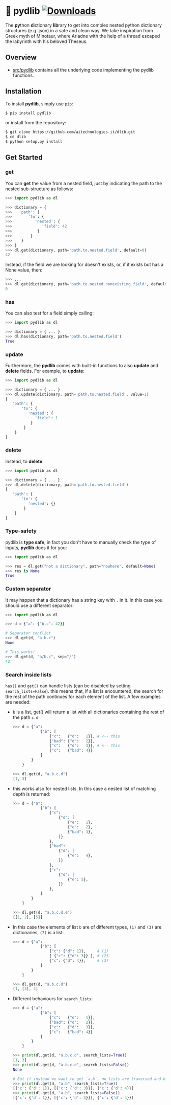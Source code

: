 # :yarn: pydlib [![Downloads](https://pepy.tech/badge/pydlib)](https://pepy.tech/project/pydlib)
The **py**thon **d**ictionary **lib**rary to get into complex nested python dictionary structures (e.g. json) in a safe and clean way. We take inspiration from Greek myth of Minotaur, where Ariadne with the help of a thread escaped the labyrinth with his beloved Theseus.

## Overview

* [src/pydlib](src/pydlib) contains all the underlying code implementing the pydlib functions.

## Installation

To install **pydlib**, simply use `pip`:

```bash
$ pip install pydlib
```

or install from the repository:

```bash
$ git clone https://github.com/aitechnologies-it/dlib.git
$ cd dlib
$ python setup.py install
```

## Get Started

### get

You can **get** the value from a nested field, just by indicating the path to the nested sub-structure as follows:

```python
>>> import pydlib as dl

>>> dictionary = {
>>>   'path': {
>>>       'to': {
>>>          'nested': {
>>>             'field': 42
>>>           }
>>>        }
>>>    }
>>> }
>>> dl.get(dictionary, path='path.to.nested.field', default=0)
42
```

Instead, if the field we are looking for doesn't exists, or, if it exists but has a None value, then:

```python
>>> ...
>>> dl.get(dictionary, path='path.to.nested.nonexisting.field', default=0)
0
```

### has

You can also test for a field simply calling:

```python
>>> import pydlib as dl

>>> dictionary = { ... }
>>> dl.has(dictionary, path='path.to.nested.field')
True
```

### update

Furthermore, the **pydlib** comes with built-in functions to also **update** and **delete** fields. For example, to **update**:

```python
>>> import pydlib as dl

>>> dictionary = { ... }
>>> dl.update(dictionary, path='path.to.nested.field', value=1)
{
   'path': {
       'to': {
          'nested': {
             'field': 1
           }
        }
    }
}
```

### delete

Instead, to **delete**:

```python
>>> import pydlib as dl

>>> dictionary = { ... }
>>> dl.delete(dictionary, path='path.to.nested.field')
{
   'path': {
       'to': {
          'nested': {}
        }
    }
}
```

### Type-safety

pydlib is **type safe**, in fact you don't have to manually check the type of inputs, **pydlib** does it for you:

```python
>>> import pydlib as dl

>>> res = dl.get("not a dictionary", path="nowhere", default=None)
>>> res is None
True
```

### Custom separator

It may happen that a dictionary has a string key with `.` in it. In this case you should use a different separator:

```python
>>> import pydlib as dl

>>> d = {"a": {"b.c": 42}}

# Separator conflict
>>> dl.get(d, "a.b.c")
None

# This works!
>>> dl.get(d, "a/b.c", sep="/")
42
```

### Search inside lists

```has()``` and ```get()``` can handle lists (can be disabled by setting ```search_lists=False```). this means that, if a list is encountered, the search for the rest of the path continues for each element of the list. A few examples are needed:

- ```b``` is a list, get() will return a list with all dictionaries containing the rest of the path ```c.d```:

    ```python
    >>> d = {"a":
                {"b": [
                    {"c":   {"d":   1}}, # <-- this
                    {"bad": {"d":   2}},
                    {"c":   {"d":   3}}, # <-- this
                    {"c":   {"bad": 4}}
                ]
            }
        }

    >>> dl.get(d, "a.b.c.d")
    [1, 3]
    ```
- this works also for nested lists. In this case a nested list of matching depth is returned:

    ```python
    >>> d = {"a":
                {"b": [
                    {"c":
                        {"d": [
                            {"e":   1},
                            {"e":   2},
                            {"bad": 3},
                        ]}
                    },
                    {"bad":
                        {"d": [
                            {"e":   4},
                        ]}
                    },
                    {"c":
                        {"d": [
                            {"e": 5},
                        ]}
                    },
                ]
            }
        }

    >>> dl.get(d, "a.b.c.d.e")
    [[1, 2], [5]]
    ```

- In this case the elements of list ```b``` are of different types, ```(1)``` and ```(3)``` are dictionaries, ```(2)``` is a list:
    ```python
    >>> d = {"a":
                {"b": [
                    {"c": {"d": 1}},     # (1)
                    [ {"c": {"d": 3}} ], # (2)
                    {"c": {"d": 4}},     # (3)
                ]
            }
        }

    >>> dl.get(d, "a.b.c.d")
    [1, [3], 4]
    ```

- Different behaviours for ```search_lists```:
    ```python
    >>> d = {"a":
                {"b": [
                    {"c":   {"d":   1}},
                    {"bad": {"d":   2}},
                    {"c":   {"d":   3}},
                    {"c":   {"bad": 4}}
                ]
            }
        }

    >>> print(dl.get(d, "a.b.c.d", search_lists=True))
    [1, 3]
    >>> print(dl.get(d, "a.b.c.d", search_lists=False))
    None

    # But if instead we want to get `a.b`, no lists are traversed and both return the value of `b`
    >>> print(dl.get(d, "a.b", search_lists=True))
    [{'c': {'d': 1}}, [{'c': {'d': 3}}], {'c': {'d': 4}}]
    >>> print(dl.get(d, "a.b", search_lists=False))
    [{'c': {'d': 1}}, [{'c': {'d': 3}}], {'c': {'d': 4}}]
    ```
